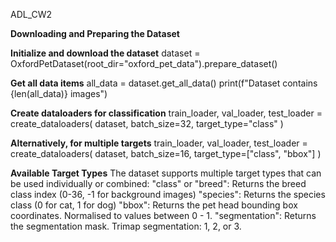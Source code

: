 ADL_CW2

**Downloading and Preparing the Dataset**

**Initialize and download the dataset**
dataset = OxfordPetDataset(root_dir="oxford_pet_data").prepare_dataset()

**Get all data items**
all_data = dataset.get_all_data()
print(f"Dataset contains {len(all_data)} images")

**Create dataloaders for classification**
train_loader, val_loader, test_loader = create_dataloaders(
    dataset, 
    batch_size=32, 
    target_type="class"
)

**Alternatively, for multiple targets**
train_loader, val_loader, test_loader = create_dataloaders(
    dataset, 
    batch_size=16, 
    target_type=["class", "bbox"]
)

**Available Target Types**
The dataset supports multiple target types that can be used individually or combined:
"class" or "breed": Returns the breed class index (0-36, -1 for background images)
"species": Returns the species class (0 for cat, 1 for dog)
"bbox": Returns the pet head bounding box coordinates. Normalised to values between 0 - 1.
"segmentation": Returns the segmentation mask. Trimap segmentation: 1, 2, or 3.